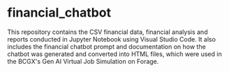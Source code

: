 # financial_chatbot
This repository contains the CSV financial data, financial analysis and reports conducted in Jupyter Notebook using Visual Studio Code. It also includes the financial chatbot prompt and documentation on how the chatbot was generated and converted into HTML files, which were used in the BCGX's Gen AI Virtual Job Simulation on Forage.
